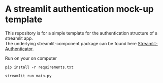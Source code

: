 # A streamlit authentication mock-up template

This repository is for a simple template for the authentication structure of a streamlit app.  
The underlying streamlit-component package can be found here [Streamlit-Authenticator](https://github.com/mkhorasani/Streamlit-Authenticator).

Run on your on computer
```aiignore
pip install -r requirements.txt
```
```aiignore
streamlit run main.py
```


